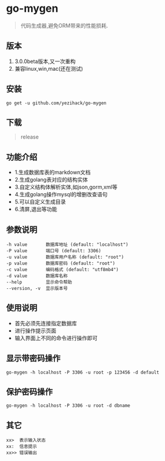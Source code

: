 # go-mygen
> 代码生成器,避免ORM带来的性能损耗.

## 版本
1. 3.0.0beta版本,又一次重构
1. 兼容linux,win,mac(还在测试)

## 安装
```
go get -u github.com/yezihack/go-mygen
```
## 下载
> release

## 功能介绍
- 1.生成数据库表的markdown文档
- 2.生成golang表对应的结构实体
- 3.自定义结构体解析实体,如json,gorm,xml等
- 4.生成golang操作mysql的增删改查语句
- 5.可以自定义生成目录
- 6.清屏,退出等功能


## 参数说明
```
-h value       数据库地址 (default: "localhost")
-P value       端口号 (default: 3306)
-u value       数据库用户名称 (default: "root")
-p value       数据库密码 (default: "root")
-c value       编码格式 (default: "utf8mb4")
-d value       数据库名称
--help         显示命令帮助
--version, -v  显示版本号
```

## 使用说明
- 首先必须先连接指定数据库
- 进行操作提示页面
- 输入界面上不同的命令进行操作即可

## 显示带密码操作
```
go-mygen -h localhost -P 3306 -u root -p 123456 -d default
```

## 保护密码操作
```
go-mygen -h localhost -P 3306 -u root -d dbname
```

## 其它
```
xx>  表示输入状态
xx:  信息提示
xx>> 错误输出
```
